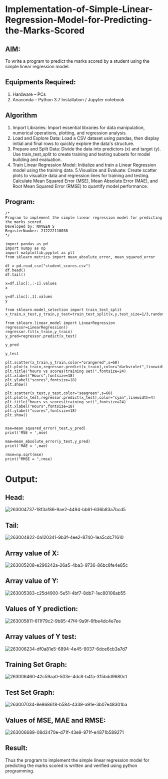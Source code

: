 # Implementation-of-Simple-Linear-Regression-Model-for-Predicting-the-Marks-Scored

## AIM:
To write a program to predict the marks scored by a student using the simple linear regression model.

## Equipments Required:
1. Hardware – PCs
2. Anaconda – Python 3.7 Installation / Jupyter notebook

## Algorithm
1. Import Libraries: Import essential libraries for data manipulation, numerical operations, plotting, and regression analysis.
2. Load and Explore Data: Load a CSV dataset using pandas, then display initial and final rows to quickly explore the data's structure. 
3. Prepare and Split Data: Divide the data into predictors (x) and target (y). Use train_test_split to create training and testing subsets for model building and evaluation.
4. Train Linear Regression Model: Initialize and train a Linear Regression model using the training data.
5.Visualize and Evaluate: Create scatter plots to visualize data and regression lines for training and testing. Calculate Mean Squared Error (MSE), Mean Absolute Error (MAE), and Root Mean Squared Error (RMSE) to quantify model performance.
## Program:
```
/*
Program to implement the simple linear regression model for predicting the marks scored.
Developed by: NAVEEN S
RegisterNumber: 212222110030  
*/
```
```
import pandas as pd
import numpy as np
import matplotlib.pyplot as plt
from sklearn.metrics import mean_absolute_error, mean_squared_error

df = pd.read_csv("student_scores.csv") 
df.head()
df.tail()

x=df.iloc[:,:-1].values
x

y=df.iloc[:,1].values
y

from sklearn.model_selection import train_test_split
x_train,x_test,y_train,y_test=train_test_split(x,y,test_size=1/3,random_state=0)

from sklearn.linear_model import LinearRegression
regressor=LinearRegression()
regressor.fit(x_train,y_train)
y_pred=regressor.predict(x_test)

y_pred

y_test

plt.scatter(x_train,y_train,color="orangered",s=60)
plt.plot(x_train,regressor.predict(x_train),color="darkviolet",linewidth=4)
plt.title("hours vs scores(training set)",fontsize=24)
plt.xlabel("Hours",fontsize=18)
plt.ylabel("scores",fontsize=18)
plt.show()

plt.scatter(x_test,y_test,color="seagreen",s=60)
plt.plot(x_test,regressor.predict(x_test),color="cyan",linewidth=4)
plt.title("hours vs scores(training set)",fontsize=24)
plt.xlabel("Hours",fontsize=18)
plt.ylabel("scores",fontsize=18)
plt.show()


mse=mean_squared_error(_test,y_pred)
print('MSE = ',mse)

mae=mean_absolute_error(y_test,y_pred)
print('MAE = ',mae)

rmse=np.sqrt(mse)
print("RMSE = ",rmse)

```
# Output:
## Head:

![263004737-18f3af86-9ae2-4494-bb61-636b83a7bcd5](https://github.com/NaveenSivamalai/Implementation-of-Simple-Linear-Regression-Model-for-Predicting-the-Marks-Scored/assets/123792574/ce5a3a8c-9699-4cbf-b00f-3c6c96c3bfc5)

## Tail:

![263004822-0a120341-9b3f-4ee2-8740-1ea5cdc71610](https://github.com/NaveenSivamalai/Implementation-of-Simple-Linear-Regression-Model-for-Predicting-the-Marks-Scored/assets/123792574/75994a54-f77b-4356-9455-8849a4bec753)

## Array value of X:

![263005208-e296242a-26a5-4ba3-9736-86bc8fe4e85c](https://github.com/NaveenSivamalai/Implementation-of-Simple-Linear-Regression-Model-for-Predicting-the-Marks-Scored/assets/123792574/a32352dc-8688-4c44-9322-b2cec071d1c3)

## Array value of Y:
![263005383-c25d4900-5e51-4bf7-8db7-1ec80106ab55](https://github.com/NaveenSivamalai/Implementation-of-Simple-Linear-Regression-Model-for-Predicting-the-Marks-Scored/assets/123792574/21e9d326-1481-4f79-93dd-212387a62406)


## Values of Y prediction:
![263005811-611f79c2-9b85-47f4-9a9f-6fbe4dc4e7ee](https://github.com/NaveenSivamalai/Implementation-of-Simple-Linear-Regression-Model-for-Predicting-the-Marks-Scored/assets/123792574/d9db1aa4-03d6-48c0-84ac-1e5c5c351988)


## Array values of Y test:
![263006234-df0a81e5-6894-4e45-9037-6dce6cb3a7d7](https://github.com/NaveenSivamalai/Implementation-of-Simple-Linear-Regression-Model-for-Predicting-the-Marks-Scored/assets/123792574/0e93a00e-ccff-4884-92ca-9a5ed2a8dfbd)

## Training Set Graph:
![263006460-42c59aa0-503e-4dc8-b41a-315bdd9680c1](https://github.com/NaveenSivamalai/Implementation-of-Simple-Linear-Regression-Model-for-Predicting-the-Marks-Scored/assets/123792574/916d35bd-332f-4524-8b5e-bbfa87506e9a)

## Test Set Graph:
![263007034-8e868618-b584-4339-a91e-3b07e48301ba](https://github.com/NaveenSivamalai/Implementation-of-Simple-Linear-Regression-Model-for-Predicting-the-Marks-Scored/assets/123792574/bcd184fa-b55c-41f1-88e7-c8b66faea126)

## Values of MSE, MAE and RMSE:

![263006689-08d3470e-d71f-43e9-971f-e4871b589271](https://github.com/NaveenSivamalai/Implementation-of-Simple-Linear-Regression-Model-for-Predicting-the-Marks-Scored/assets/123792574/ab98351e-3bfb-4037-a7cf-49341e529f2f)


## Result:
Thus the program to implement the simple linear regression model for predicting the marks scored is written and verified using python programming.
